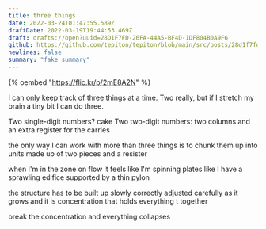 ```yaml
---
title: three things
date: 2022-03-24T01:47:55.589Z
draftDate: 2022-03-19T19:44:53.469Z
draft: drafts://open?uuid=28D1F7FD-26FA-44A5-BF4D-1DF804B0A9F6
github: https://github.com/tepiton/tepiton/blob/main/src/posts/28d1f7fd-26fa-44a5-bf4d-1df804b0a9f6.md
newlines: false
summary: "fake summary"
---
```

{% oembed "https://flic.kr/p/2mE8A2N"  %}

I can only keep track of three things at a time. Two really, but if I stretch my brain a tiny bit I can do three. 
<!-- excerpt -->

Two single-digit numbers? cake
Two two-digit numbers: two columns and an extra register for the carries

the only way I can work with more than three things is to chunk them up into units made up of two pieces and a resister

when I'm in the zone on flow it feels like I'm spinning plates like I have a sprawling edifice supported by a thin pylon

the structure has to be built up slowly correctly adjusted carefully as it grows and it is concentration that holds everything t together

break the concentration and everything collapses
